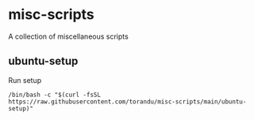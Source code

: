 # misc-scripts

A collection of miscellaneous scripts

## ubuntu-setup

Run setup

    /bin/bash -c "$(curl -fsSL https://raw.githubusercontent.com/torandu/misc-scripts/main/ubuntu-setup)"
